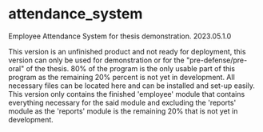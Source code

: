 # attendance_system
Employee Attendance System for thesis demonstration.
2023.05.1.0

This version is an unfinished product and not ready for deployment, this version can only be used for demonstration or for the "pre-defense/pre-oral" of the thesis.
80% of the program is the only usable part of this program as the remaining 20% percent is not yet in development.
All necessary files can be located here and can be installed and set-up easily.
This version only contains the finished 'employee' module that contains everything necessary for the said module and excluding the 'reports' module as the 'reports' module is the remaining 20% that is not yet in development.
